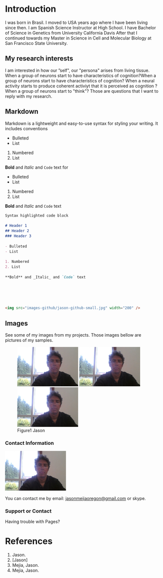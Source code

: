 # Introduction

I was born in Brasil.
I moved to USA years ago where I have been living since then.
I am Spanish Science Instructor at High School. 
I have Bachelor of Science in Genetics from University California Davis
After that I continued towards my Master in Science in Cell and Molecular Biology at San Francisco State 
University.

## My research interests

I am interested in how our ”self", our "persona" arises from living tissue. 
When a group of neurons start to have characteristics of cognition?When a group of neurons start to have characteristics of cognition?
When a neural activity starts to produce coherent activiyt that it is perceived as cognition ?
When a group of neurons start to "think"?
Those are questions that I want to reply with my research. 



## Markdown

Markdown is a lightweight and easy-to-use syntax for styling your writing. It includes conventions
- Bulleted
- List

1. Numbered
2. List

**Bold** and _Italic_ and `Code` text
for
- Bulleted
- List

1. Numbered
2. List

**Bold** and _Italic_ and `Code` text

```markdown
Syntax highlighted code block

# Header 1
## Header 2
### Header 3

- Bulleted
- List

1. Numbered
2. List

**Bold** and _Italic_ and `Code` text





<img src="images-github/jason-github-small.jpg" width="200" />

```
## Images
See some of my images from my projects.
Those images bellow are pictures of my samples.

<figure>
<img src="images-github/jason-github-small.jpg" width="200" /> <img src="images-github/jason-github-small.jpg" width="200" /> <img src="images-github/jason-github-small.jpg" width="200" />
<figcaption>Figure1 Jason</figcaption> </figure>

### Contact Information

<img src="images-github/jason-github-small.jpg" width="200" />


You can contact me by email: [jasonmejiaoregon@gmail.com](jasonmejiaoregon@gmail.com) or skype.

### Support or Contact

Having trouble with Pages? 
# References


1. Jason.
2. [Jason]
3. Mejia, Jason.
4. Mejia, Jason.
